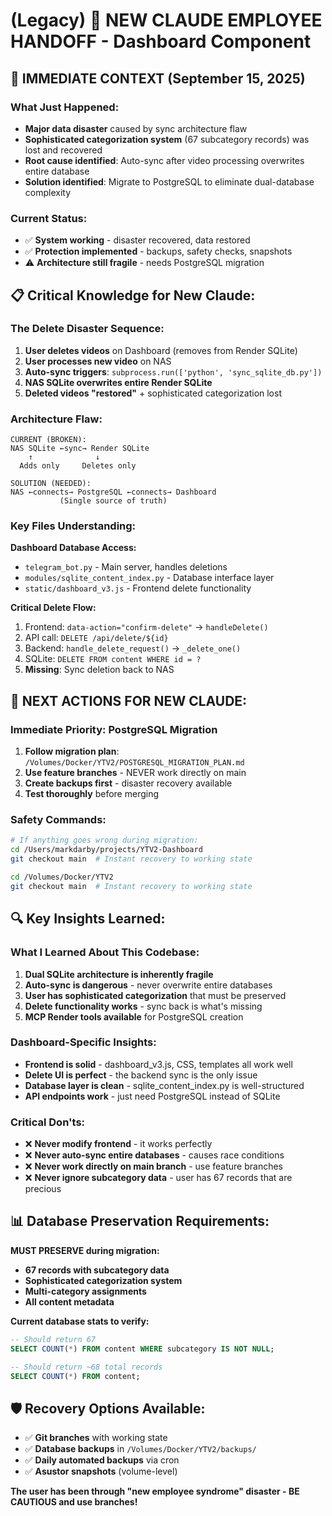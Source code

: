 # (Legacy) 🤖 NEW CLAUDE EMPLOYEE HANDOFF - Dashboard Component

## 🚨 IMMEDIATE CONTEXT (September 15, 2025)

### **What Just Happened:**
- **Major data disaster** caused by sync architecture flaw
- **Sophisticated categorization system** (67 subcategory records) was lost and recovered
- **Root cause identified**: Auto-sync after video processing overwrites entire database
- **Solution identified**: Migrate to PostgreSQL to eliminate dual-database complexity

### **Current Status:**
- ✅ **System working** - disaster recovered, data restored
- ✅ **Protection implemented** - backups, safety checks, snapshots
- ⚠️ **Architecture still fragile** - needs PostgreSQL migration

## 📋 **Critical Knowledge for New Claude:**

### **The Delete Disaster Sequence:**
1. **User deletes videos** on Dashboard (removes from Render SQLite)
2. **User processes new video** on NAS
3. **Auto-sync triggers**: `subprocess.run(['python', 'sync_sqlite_db.py'])`
4. **NAS SQLite overwrites entire Render SQLite**
5. **Deleted videos "restored"** + sophisticated categorization lost

### **Architecture Flaw:**
```
CURRENT (BROKEN):
NAS SQLite ←sync→ Render SQLite
    ↑              ↓
  Adds only     Deletes only
```

```
SOLUTION (NEEDED):
NAS ←connects→ PostgreSQL ←connects→ Dashboard
           (Single source of truth)
```

### **Key Files Understanding:**

**Dashboard Database Access:**
- `telegram_bot.py` - Main server, handles deletions
- `modules/sqlite_content_index.py` - Database interface layer
- `static/dashboard_v3.js` - Frontend delete functionality

**Critical Delete Flow:**
1. Frontend: `data-action="confirm-delete"` → `handleDelete()`
2. API call: `DELETE /api/delete/${id}`
3. Backend: `handle_delete_request()` → `_delete_one()`
4. SQLite: `DELETE FROM content WHERE id = ?`
5. **Missing**: Sync deletion back to NAS

## 🎯 **NEXT ACTIONS FOR NEW CLAUDE:**

### **Immediate Priority: PostgreSQL Migration**
1. **Follow migration plan**: `/Volumes/Docker/YTV2/POSTGRESQL_MIGRATION_PLAN.md`
2. **Use feature branches** - NEVER work directly on main
3. **Create backups first** - disaster recovery available
4. **Test thoroughly** before merging

### **Safety Commands:**
```bash
# If anything goes wrong during migration:
cd /Users/markdarby/projects/YTV2-Dashboard
git checkout main  # Instant recovery to working state

cd /Volumes/Docker/YTV2
git checkout main  # Instant recovery to working state
```

## 🔍 **Key Insights Learned:**

### **What I Learned About This Codebase:**
1. **Dual SQLite architecture is inherently fragile**
2. **Auto-sync is dangerous** - never overwrite entire databases
3. **User has sophisticated categorization** that must be preserved
4. **Delete functionality works** - sync back is what's missing
5. **MCP Render tools available** for PostgreSQL creation

### **Dashboard-Specific Insights:**
- **Frontend is solid** - dashboard_v3.js, CSS, templates all work well
- **Delete UI is perfect** - the backend sync is the only issue
- **Database layer is clean** - sqlite_content_index.py is well-structured
- **API endpoints work** - just need PostgreSQL instead of SQLite

### **Critical Don'ts:**
- ❌ **Never modify frontend** - it works perfectly
- ❌ **Never auto-sync entire databases** - causes race conditions
- ❌ **Never work directly on main branch** - use feature branches
- ❌ **Never ignore subcategory data** - user has 67 records that are precious

## 📊 **Database Preservation Requirements:**

**MUST PRESERVE during migration:**
- **67 records with subcategory data**
- **Sophisticated categorization system**
- **Multi-category assignments**
- **All content metadata**

**Current database stats to verify:**
```sql
-- Should return 67
SELECT COUNT(*) FROM content WHERE subcategory IS NOT NULL;

-- Should return ~68 total records
SELECT COUNT(*) FROM content;
```

## 🛡️ **Recovery Options Available:**
- ✅ **Git branches** with working state
- ✅ **Database backups** in `/Volumes/Docker/YTV2/backups/`
- ✅ **Daily automated backups** via cron
- ✅ **Asustor snapshots** (volume-level)

**The user has been through "new employee syndrome" disaster - BE CAUTIOUS and use branches!**

